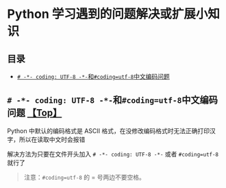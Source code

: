 # Python 学习遇到的问题解决或扩展小知识

## 目录

* [`# -*- coding: UTF-8 -*-`和`#coding=utf-8`中文编码问题](#----coding-utf-8---和coding=utf-8中文编码问题-top)





## `# -*- coding: UTF-8 -*-`和`#coding=utf-8`中文编码问题 [【Top】](#目录)

Python 中默认的编码格式是 ASCII 格式，在没修改编码格式时无法正确打印汉字，所以在读取中文时会报错

解决方法为只要在文件开头加入 `# -*- coding: UTF-8 -*-` 或者 `#coding=utf-8` 就行了

> 注意：`#coding=utf-8` 的 = 号两边不要空格。

